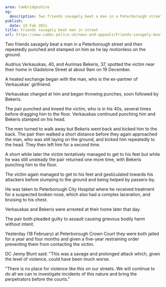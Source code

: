 ```yaml
area: Cambridgeshire
og:
  description: Two friends savagely beat a man in a Peterborough street and then repeatedly punched and stamped on him as he lay motionless on the ground.
publish:
  date: 19 Feb 2021
title: Friends savagely beat man in street
url: https://www.cambs.police.uk/news-and-appeals/Friends-savagely-beat-man-in-street
```

Two friends savagely beat a man in a Peterborough street and then repeatedly punched and stamped on him as he lay motionless on the ground.

Audrius Verkauskas, 40, and Aurimas Bekeris, 37, spotted the victim near their home in Gladstone Street at about 9am on 19 December.

A heated exchange began with the man, who is the ex-partner of Verkauskas' girlfriend.

Verkauskas charged at him and began throwing punches, soon followed by Bekeris.

The pair punched and kneed the victim, who is in his 40s, several times before dragging him to the floor. Verkauskas continued punching him and Bekeris stamped on his head.

The men turned to walk away but Bekeris went back and kicked him to the back. The pair then walked a short distance before they again approached the man, who was still laying on the ground, and kicked him repeatedly to the head. They then left him for a second time.

A short while later the victim tentatively managed to get to his feet but while he was still unsteady the pair returned one more time, with Bekeris punching him to the floor.

The victim again managed to get to his feet and gesticulated towards his attackers before slumping to the ground and being helped by passers-by.

He was taken to Peterborough City Hospital where he received treatment for a suspected broken nose, which also had a complex laceration, and bruising to his chest.

Verkauskas and Bekeris were arrested at their home later that day.

The pair both pleaded guilty to assault causing grievous bodily harm without intent.

Yesterday (18 February) at Peterborough Crown Court they were both jailed for a year and four months and given a five-year restraining order preventing them from contacting the victim.

DC Jenny Blunt said: "This was a savage and prolonged attack which, given the level of violence, could have been much worse.

"There is no place for violence like this on our streets. We will continue to do all we can to investigate incidents of this nature and bring the perpetrators before the courts."

